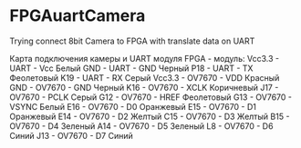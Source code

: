# FPGAuartCamera
Trying connect 8bit Camera to FPGA with translate data on UART

Карта подключения камеры и UART модуля
FPGA - модуль:
Vcc3.3 	- UART 		- Vcc	Белый
GND 	- UART 		- GND	Черный
P18 	- UART		- TX	Феолетовый
K19 	- UART		- RX	Серый
Vcc3.3	- OV7670 	- VDD	Красный
GND	- OV7670	- GND	Черный
K16	- OV7670	- XCLK	Коричневый
J17	- OV7670	- PCLK	Серый
G12	- OV7670	- HREF	Феолетовый
G13	- OV7670	- VSYNC	Белый
E16	- OV7670	- D0	Оранжевый
E15	- OV7670	- D1	Оранжевый
E14	- OV7670	- D2	Желтый
C15	- OV7670	- D3	Желтый
B15	- OV7670	- D4	Зеленый
A14	- OV7670	- D5	Зеленый
L8	- OV7670	- D6	Синий
J13	- OV7670	- D7	Синий
